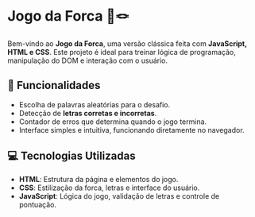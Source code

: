 # Jogo da Forca 🎯🪢

Bem-vindo ao **Jogo da Forca**, uma versão clássica feita com **JavaScript, HTML e CSS**. Este projeto é ideal para treinar lógica de programação, manipulação do DOM e interação com o usuário.

## 🎯 Funcionalidades
- Escolha de palavras aleatórias para o desafio.
- Detecção de **letras corretas e incorretas**.
- Contador de erros que determina quando o jogo termina.
- Interface simples e intuitiva, funcionando diretamente no navegador.

## 💻 Tecnologias Utilizadas
- **HTML**: Estrutura da página e elementos do jogo.
- **CSS**: Estilização da forca, letras e interface do usuário.
- **JavaScript**: Lógica do jogo, validação de letras e controle de pontuação.
